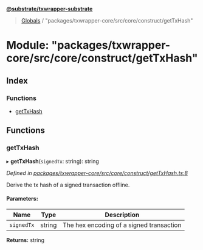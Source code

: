 **[@substrate/txwrapper-substrate](../README.md)**

> [Globals](../globals.md) / "packages/txwrapper-core/src/core/construct/getTxHash"

# Module: "packages/txwrapper-core/src/core/construct/getTxHash"

## Index

### Functions

* [getTxHash](_packages_txwrapper_core_src_core_construct_gettxhash_.md#gettxhash)

## Functions

### getTxHash

▸ **getTxHash**(`signedTx`: string): string

*Defined in [packages/txwrapper-core/src/core/construct/getTxHash.ts:8](https://github.com/paritytech/txwrapper-core/blob/95825c7/packages/txwrapper-core/src/core/construct/getTxHash.ts#L8)*

Derive the tx hash of a signed transaction offline.

#### Parameters:

Name | Type | Description |
------ | ------ | ------ |
`signedTx` | string | The hex encoding of a signed transaction  |

**Returns:** string
